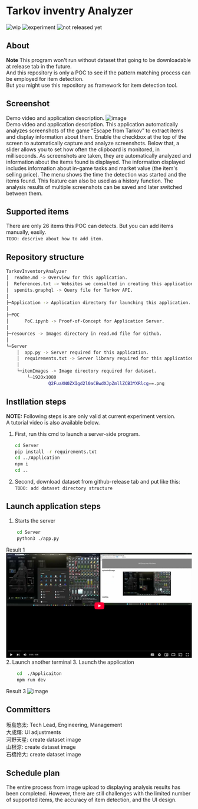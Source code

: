 # Tarkov inventry Analyzer
![wip](https://img.shields.io/badge/WIP%20-red)
![experiment](https://img.shields.io/badge/experiment-purple)
![not released yet](https://img.shields.io/badge/not_released-yet-yellow)
## About
**Note** This program won't run without dataset that going to be downloadable at release tab in the future.  
And this repository is only a POC to see if the pattern matching process can be employed for item detection.  
But you might use this repository as framework for item detection tool.  
## Screenshot
Demo video and application description.
![image](https://youtu.be/xNW-fTdD4p8)  
Demo video and application description.
This application automatically analyzes screenshots of the game “Escape from Tarkov” to extract items and display information about them.
Enable the checkbox at the top of the screen to automatically capture and analyze screenshots.
Below that, a slider allows you to set how often the clipboard is monitored, in milliseconds.
As screenshots are taken, they are automatically analyzed and information about the items found is displayed.
The information displayed includes information about in-game tasks and market value (the item's selling price).
The menu shows the time the detection was started and the items found.
This feature can also be used as a history function.
The analysis results of multiple screenshots can be saved and later switched between them.
## Supported items
There are only 26 items this POC can detects. But you can add items manually, easily.  
```TODO: descrive about how to add item.```
## Repository structure
```bash
TarkovInventoryAnalyzer
│  readme.md -> Overview for this application.
│  References.txt -> Websites we consulted in creating this application.
│  spenits.graphql -> Query file for Tarkov API.
│
├─Application -> Application directory for launching this application.
│                      
├─POC
│      PoC.ipynb -> Proof-of-Concept for Application Server.
│      
├─resources -> Images directory in read.md file for Github.
│      
└─Server
    │  app.py -> Server required for this application.
    │  requirements.txt -> Server library required for this application.
    │  
    └─itemImages -> Image directory required for dataset.
        └─1920x1080
                Q2FuaXN0ZXIgd2l0aCBwdXJpZmllZCB3YXRlcg==.png
```

## Instllation steps
**NOTE:** Following steps is are only valid at current experiment version.  
A tutorial video is also available below.  
1. First, run this cmd to launch a server-side program.  
    ```bash
    cd Server
    pip install -r requirements.txt
    cd ../Application
    npm i
    cd ..
    ```
1. Second, download dataset from github-release tab and put like this:
```TODO: add dataset directory structure```
## Launch application steps
1. Starts the server
``` bash
    cd Server
    python3 ./app.py
```
Result 1
![image](./resources/5.png)
2. Launch another terminal
3. Launch the application
``` bash
    cd  ./Applicaiton
    npm run dev
```
Result 3
![image](./resources/6.png)
 
## Committers
坂島悠太: Tech Lead, Engineering, Management  
大成輝: UI adjustments  
河野天星: create dataset image  
山根涼: create dataset image  
石橋怜大: create dataset image 

## Schedule plan
The entire process from image upload to displaying analysis results has been completed. However, there are still challenges with the limited number of supported items, the accuracy of item detection, and the UI design.